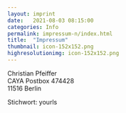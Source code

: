 ```yaml
---
layout: imprint
date:   2021-08-03 08:15:00
categories: Info
permalink: impressum-n/index.html
title:  "Impressum"
thumbnail: icon-152x152.png
highresolutionimg: icon-152x152.png
---
```


<!-- entry-content -->
<p>Christian Pfeiffer<br>
CAYA Postbox 474428<br>
11516 Berlin</p>
<p>Stichwort: yourls</p>
<!-- .entry-content -->
